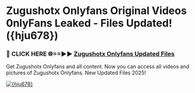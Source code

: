 # Zugushotx Onlyfans Original Videos 0nlyFans Leaked - Files Updated! ({hju678})

<h3>🔴 CLICK HERE 🌐==►► <a href="https://tinyurl.com/ms9xzufz" rel="nofollow">Zugushotx Onlyfans Updated Files</a></h3>

Get Zugushotx Onlyfans and all content. Now you can access all videos and pictures of Zugushotx Onlyfans. New Updated Files 2025!

[![{hju678}](https://i.imgur.com/PQ7UWWw.gif)](https://tinyurl.com/ms9xzufz)